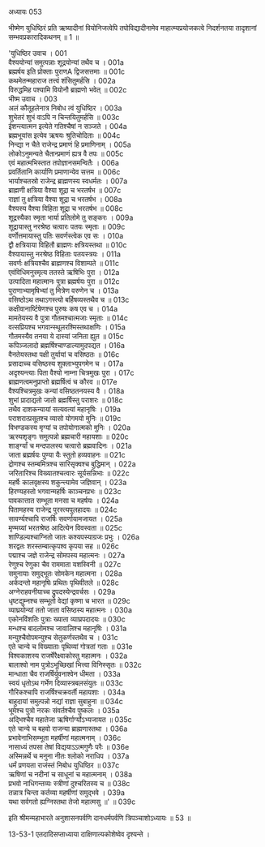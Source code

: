 अध्यायः 053

भीष्मेण युधिष्ठिरं प्रति ऋष्यादीनां वियोनिजत्वेपि तपोविद्यादीनामेव माहात्म्यप्रयोजकत्वे निदर्शनतया तादृशानां सम्भवप्रकारादिकथनम् ॥ 1 ॥
	
\'युधिष्ठिर उवाच ।	001  
वैश्ययोन्यां समुत्पन्नाः शूद्रयोन्यां तथैव च ।	001a  
ब्रह्मर्षय इति प्रोक्ताः पुराणA द्विजसत्तमाः ॥	001c  
कथमेतन्महाराज तत्त्वं शंसितुमर्हसि ।	002a  
विरुद्धमिह पश्यामि वियोनौ ब्राह्मणो भवेत् ॥	002c  
भीष्म उवाच ।	003  
अलं कौतूहलेनात्र निबोध त्वं युधिष्ठिर ।	003a  
शुभेतरं शुभं वाऽपि न चिन्तयितुमर्हसि ॥	003c  
ईशन्त्यात्मन इत्येते गतिश्चैषां न सञ्जते ।	004a  
ब्रह्मभूयांस इत्येव ऋषयः श्रुतिचोदिताः ॥	004c  
निन्द्या न चैते राजेन्द्र प्रमाणं हि प्रमाणिनाम् ।	005a  
लोकोऽनुमन्यते चैतान्प्रमाणं ह्यत्र वै तपः ॥	005c  
एवं महात्मभिस्तात तपोज्ञानसमन्वितैः ।	006a  
प्रवर्तितानि कार्याणि प्रमाणान्येव सत्तम ॥	006c  
भार्याश्चतस्रो राजेन्द्र ब्राह्मणस्य स्वधर्मतः ।	007a  
ब्राह्मणी क्षत्रिया वैश्या शूद्रा च भरतर्षभ ॥	007c  
राज्ञां तु क्षत्रिया वैश्या शूद्रा च भरतर्षभ ।	008a  
वैश्यस्य वैश्या विहिता शूद्रा च भरतर्षभ ॥	008c  
शूद्रस्यैका स्मृता भार्या प्रतिलोमे तु सङ्करः ।	009a  
शूद्रायास्तु नरश्रेष्ठ चत्वारः पतयः स्मृताः ॥	009c  
वर्णोत्तमायास्तु पतिः सवर्णस्त्वेक एव सः ।	010a  
द्वौ क्षत्रियाया विहितौ ब्राह्मणः क्षत्रियस्तथा ॥	010c  
वैश्यायास्तु नरश्रेष्ठ विहिताः पतयस्त्रयः ।	011a  
सवर्णः क्षत्रियश्चैव ब्राह्मणश्च विशाम्पते ॥	011c  
एवंविधिमनुस्मृत्य ततस्ते ऋषिभिः पुरा ।	012a  
उत्पादिता महात्मानः पुत्रा ब्रह्मर्षयः पुरा ॥	012c  
पुराणाभ्यामृषिभ्यां तु मित्रेण वरुणेन च ।	013a  
वसिष्ठोऽथ तथाऽगस्त्यो बर्हिषव्यस्तथैव च ॥	013c  
कक्षीवानार्ष्टिषेणश्च पुरुषः कष एव च ।	014a  
मामतेयस्य वै पुत्रा गौतमश्चात्मजाः स्मृताः ॥	014c  
वत्सप्रियश्च भगवान्स्थूलरश्मिस्तथाक्षणिः ।	015a  
गौतमस्यैव तनया ये दास्यां जनिता ह्युत ॥	015c  
कपिञ्जलादो ब्रह्मर्षिश्चाण्डाल्यामुदपद्यत ।	016a  
वैनतेयस्तथा पक्षी तुर्यायां च वसिष्ठतः ॥	016c  
प्रसादाच्च वसिष्ठस्य शुक्लाभ्युपगमेन च ।	017a  
अदृश्यन्त्याः पिता वैश्यो नाम्ना चित्रमुखः पुरा ।	017c  
ब्राह्मणत्वमनुप्राप्तो ब्रह्मर्षित्वं च कौरव ॥	017e  
वैश्यश्चित्रमुखः कन्यां वसिष्ठतनयस्य वै ।	018a  
शुभां प्रादाद्यतो जातो ब्रह्मर्षिस्तु पराशरः ॥	018c  
तथैव दाशकन्यायां सत्यवत्यां महानृषिः ।	019a  
पराशरात्प्रसूतश्च व्यासो योगमयो मुनिः ॥	019c  
विभण्डकस्य मृग्यां च तपोयोगात्मको मुनिः ।	020a  
ऋस्यशृङ्गः समुत्पन्नो ब्रह्मचारी महायशाः ॥	020c  
शार्ङ्ग्यां च मन्दपालस्य चत्वारो ब्रह्मवादिनः ।	021a  
जाता ब्रह्मर्षयः पुण्या यैः स्तुतो हव्यवाहनः ॥	021c  
द्रोणश्च स्तम्बमित्रश्च सारिसृक्वश्च बुद्धिमान् ।	022a  
जरितारिश्च विख्यातश्चत्वारः सूर्यसन्निभाः ॥	022c  
महर्षेः कालवृक्षस्य शकुन्त्यामेव जज्ञिवान् ।	023a  
हिरण्यहस्तो भगवान्महर्षिः काञ्चनप्रभः ॥	023c  
पावकात्तात सम्भूता मनसा च महर्षयः ।	024a  
पितामहस्य राजेन्द्र पुरस्त्यपुलहादयः ॥	024c  
सावर्ण्यश्चापि राजर्षिः सवर्णायामजायत ।	025a  
मृण्मय्यां भरतश्रेष्ठ आदित्येन विवस्वता ॥	025c  
शाण्डिल्यश्चाग्नितो जातः कश्यपस्याग्रजः प्रभुः ।	026a  
शरद्वतः शरस्तम्बात्कृपश्व कृपया सह ॥	026c  
पद्माश्च जज्ञे राजेन्द्र सोमपस्य महात्मनः ।	027a  
रेणुश्च रेणुका चैव राममाता यशस्विनी ॥	027c  
समुनायाः समुद्भूतः सोमकेन महात्मना ।	028a  
अर्कदन्तो महानृषिः प्रथितः पृथिवीतले ॥	028c  
अग्नेराहवनीयाच्च द्रुपदस्येन्द्रवर्चसः ।	029a  
धृष्टद्युम्नश्च सम्भूतो वेद्यां कृष्णा च भारत ॥	029c  
व्याघ्रयोन्यां ततो जाता वसिष्ठस्य महात्मनः ।	030a  
एकोनविंशतिः पुत्राः ख्याता व्याघ्रपदादयः ॥	030c  
मन्धश्च बादलोमश्च जावालिश्च महानृषिः ।	031a  
मन्युश्चैवोपमन्युश्च सेतुकर्णस्तथैव च ।	031c  
एते चान्ये च विख्याताः पृथिव्यां गोत्रतां गताः ॥	031e  
विश्वकाशस्य राजर्षेरैक्ष्वाकोस्तु महात्मनः ।	032a  
बालाश्वो नाम पुत्रोऽभूच्छिखां भित्त्वा विनिस्सृतः ॥	032c  
मान्धाता चैव राजर्षिर्युवनाश्वेन धीमता ।	033a  
स्वयं धृतोऽथ गर्भेण दिव्यास्त्रबलसंयुतः ॥	033c  
गौरिकश्चापि राजर्षिश्चक्रवर्ती महायशाः ।	034a  
बाहुदायां समुत्पन्नो नद्यां राज्ञा सुबाहुना ॥	034c  
भूमेश्च पुत्रो नरकः संवर्तश्चैव पुष्कलः ।	035a  
अद्भिश्चैव महातेजा ऋषिर्गार्ग्योऽभ्यजायत ॥	035c  
एते चान्ये च बहवो राजन्या ब्राह्मणास्तथा ।	036a  
प्रभावेनाभिसम्भूता महर्षीणां महात्मनाम् ।	036c  
नासाध्यं तपसा तेषां विद्ययाऽऽत्मगुणैः परैः ॥	036e  
अस्मिन्नर्थे च मनुना नीतः श्लोको नराधिप ।	037a  
धर्मं प्रणयता राजंस्तं निबोध युधिष्ठिर ॥	037c  
ऋषिणां च नदीनां च साधूनां च महात्मनाम् ।	038a  
प्रभवो नाधिगन्तव्यः स्त्रीणां दुश्चरितस्य च ॥	038c  
तन्नात्र चिन्ता कर्तव्या महर्षीणां समुद्भवे ।	039a  
यथा सर्वगतो ह्यग्निस्तथा तेजो महात्मसु ॥\' ॥	039c  

इति श्रीमन्महाभारते अनुशासनपर्वणि दानधर्मपर्वणि त्रिपञ्चाशोऽध्यायः ॥ 53 ॥

13-53-1 एतदादिसप्ताध्याया दाक्षिणात्यकोशेष्वेव दृश्यन्ते ।	
